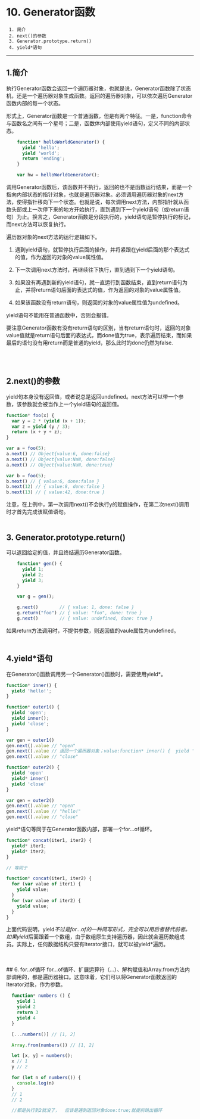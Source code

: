 # 10. Generator函数


```
 1. 简介
 2. next()的参数
 3. Generator.prototype.return()
 4. yield*语句
```
 ---

## 1.简介

执行Generator函数会返回一个遍历器对象，也就是说，Generator函数除了状态机，还是一个遍历器对象生成函数。返回的遍历器对象，可以依次遍历Generator函数内部的每一个状态。

形式上，Generator函数是一个普通函数，但是有两个特征。一是，function命令与函数名之间有一个星号；二是，函数体内部使用yield语句，定义不同的内部状态。  

```javascript
    function* helloWorldGenerator() {
      yield 'hello';
      yield 'world';
      return 'ending';
    }

    var hw = helloWorldGenerator();
```  

调用Generator函数后，该函数并不执行，返回的也不是函数运行结果，而是一个指向内部状态的指针对象，也就是遍历器对象。必须调用遍历器对象的next方法，使得指针移向下一个状态。也就是说，每次调用next方法，内部指针就从函数头部或上一次停下来的地方开始执行，直到遇到下一个yield语句（或return语句）为止。换言之，Generator函数是分段执行的，yield语句是暂停执行的标记，而next方法可以恢复执行。  


遍历器对象的next方法的运行逻辑如下。  

  1. 遇到yield语句，就暂停执行后面的操作，并将紧跟在yield后面的那个表达式的值，作为返回的对象的value属性值。

  2. 下一次调用next方法时，再继续往下执行，直到遇到下一个yield语句。

  3. 如果没有再遇到新的yield语句，就一直运行到函数结束，直到return语句为止，并将return语句后面的表达式的值，作为返回的对象的value属性值。

  4. 如果该函数没有return语句，则返回的对象的value属性值为undefined。

yield语句不能用在普通函数中，否则会报错。  

要注意Generator函数有没有return语句的区别，当有return语句时，返回的对象value值就是return语句后面的表达式，而done值为true，表示遍历结束，而如果最后的语句没有用return而是普通的yield，那么此时的done仍然为false.  

<br>
<br>

## 2.next()的参数

yield句本身没有返回值，或者说总是返回undefined。next方法可以带一个参数，该参数就会被当作上一个yield语句的返回值。  

```javascript
function* foo(x) {
  var y = 2 * (yield (x + 1));
  var z = yield (y / 3);
  return (x + y + z);
}

var a = foo(5);
a.next() // Object{value:6, done:false}
a.next() // Object{value:NaN, done:false}
a.next() // Object{value:NaN, done:true}

var b = foo(5);
b.next() // { value:6, done:false }
b.next(12) // { value:8, done:false }
b.next(13) // { value:42, done:true }
```

注意，在上例中，第一次调用next()不会执行y的赋值操作，在第二次next()调用时才首先完成该赋值语句。  
<br>

## 3. Generator.prototype.return()

可以返回给定的值，并且终结遍历Generator函数。  

```javascript
    function* gen() {
      yield 1;
      yield 2;
      yield 3;
    }

    var g = gen();

    g.next()        // { value: 1, done: false }
    g.return("foo") // { value: "foo", done: true }
    g.next()        // { value: undefined, done: true }
```  

如果return方法调用时，不提供参数，则返回值的vaule属性为undefined。　　
　  
　  
## 4.yield*语句

在Generator()函数调用另一个Generator()函数时，需要使用yield*。  

```javascript
function* inner() {
  yield 'hello!';
}

function* outer1() {
  yield 'open';
  yield inner();
  yield 'close';
}

var gen = outer1()
gen.next().value // "open"
gen.next().value // 返回一个遍历器对象；value:function* inner() {  yield 'hello!';}
gen.next().value // "close"

function* outer2() {
  yield 'open'
  yield* inner()
  yield 'close'
}

var gen = outer2()
gen.next().value // "open"
gen.next().value // "hello!"
gen.next().value // "close"
```

yield*语句等同于在Generator函数内部，部署一个for...of循环。  

```javascript
function* concat(iter1, iter2) {
  yield* iter1;
  yield* iter2;
}

// 等同于

function* concat(iter1, iter2) {
  for (var value of iter1) {
    yield value;
  }
  for (var value of iter2) {
    yield value;
  }
}
```  

上面代码说明，yield*不过是for...of的一种简写形式，完全可以用后者替代前者。如果yield*后面跟着一个数组，由于数组原生支持遍历器，因此就会遍历数组成员。实际上，任何数据结构只要有Iterator接口，就可以被yield*遍历。


<br>
<br>
## 6. for..of循环
for...of循环、扩展运算符（...）、解构赋值和Array.from方法内部调用的，都是遍历器接口。这意味着，它们可以将Generator函数返回的Iterator对象，作为参数。  

```javascript
  function* numbers () {
    yield 1
    yield 2
    return 3
    yield 4
  }

  [...numbers()] // [1, 2]

  Array.from(numbers()) // [1, 2]

  let [x, y] = numbers();
  x // 1
  y // 2

  for (let n of numbers()) {
    console.log(n)
  }
  // 1
  // 2

  //都是执行到2就没了，  应该是遇到返回对象done:true;就提前跳出循环
```
